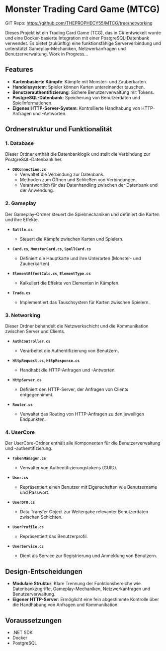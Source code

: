 # Monster Trading Card Game (MTCG)

GIT Repo: https://github.com/THEPROPHECY55/MTCG/tree/networking

Dieses Projekt ist ein Trading Card Game (TCG), das in C# entwickelt wurde und eine Docker-basierte Integration mit einer PostgreSQL-Datenbank verwendet. Es bietet (zukünftig) eine funktionsfähige Serververbindung und unterstützt Gameplay-Mechaniken, Netzwerkanfragen und Benutzerverwaltung. Work in Progress...

## Features
- **Kartenbasierte Kämpfe**: Kämpfe mit Monster- und Zauberkarten.
- **Handelssystem**: Spieler können Karten untereinander tauschen.
- **Benutzerauthentifizierung**: Sichere Benutzerverwaltung mit Tokens.
- **PostgreSQL-Datenbank**: Speicherung von Benutzerdaten und Spielinformationen.
- **Eigenes HTTP-Server-System**: Kontrollierte Handhabung von HTTP-Anfragen und -Antworten.

## Ordnerstruktur und Funktionalität

### 1. Database
Dieser Ordner enthält die Datenbanklogik und stellt die Verbindung zur PostgreSQL-Datenbank her.

- **`DBConnection.cs`**
  - Verwaltet die Verbindung zur Datenbank.
  - Methoden zum Öffnen und Schließen von Verbindungen.
  - Verantwortlich für das Datenhandling zwischen der Datenbank und der Anwendung.

### 2. Gameplay
Der Gameplay-Ordner steuert die Spielmechaniken und definiert die Karten und ihre Effekte.

- **`Battle.cs`**
  - Steuert die Kämpfe zwischen Karten und Spielern.
  
- **`Card.cs`**, **`MonsterCard.cs`**, **`SpellCard.cs`**
  - Definiert die Hauptkarte und ihre Unterarten (Monster- und Zauberkarten).
  
- **`ElementEffectCalc.cs`**, **`ElementType.cs`**
  - Kalkuliert die Effekte von Elementen in Kämpfen.
  
- **`Trade.cs`**
  - Implementiert das Tauschsystem für Karten zwischen Spielern.

### 3. Networking
Dieser Ordner behandelt die Netzwerkschicht und die Kommunikation zwischen Server und Clients.

- **`AuthController.cs`**
  - Verarbeitet die Authentifizierung von Benutzern.
  
- **`HttpRequest.cs`**, **`HttpResponse.cs`**
  - Handhabt die HTTP-Anfragen und -Antworten.

- **`HttpServer.cs`**
  - Definiert den HTTP-Server, der Anfragen von Clients entgegennimmt.

- **`Router.cs`**
  - Verwaltet das Routing von HTTP-Anfragen zu den jeweiligen Endpunkten.

### 4. UserCore
Der UserCore-Ordner enthält alle Komponenten für die Benutzerverwaltung und -authentifizierung.

- **`TokenManager.cs`**
  - Verwalter von Authentifizierungstokens (GUID).
  
- **`User.cs`**
  - Repräsentiert einen Benutzer mit Eigenschaften wie Benutzername und Passwort.

- **`UserDTO.cs`**
  - Data Transfer Object zur Weitergabe relevanter Benutzerdaten zwischen Schichten.

- **`UserProfile.cs`**
  - Repräsentiert das Benutzerprofil.

- **`UserService.cs`**
  - Dient als Service zur Registrierung und Anmeldung von Benutzern.

## Design-Entscheidungen
- **Modulare Struktur**: Klare Trennung der Funktionsbereiche wie Datenbankzugriffe, Gameplay-Mechaniken, Netzwerkanfragen und Benutzerverwaltung.
- **Eigener HTTP-Server**: Ermöglicht eine fein abgestimmte Kontrolle über die Handhabung von Anfragen und Kommunikation.
  
## Voraussetzungen
- .NET SDK
- Docker
- PostgreSQL
